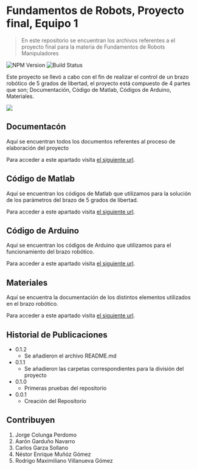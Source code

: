 # Fundamentos de Robots, Proyecto final, Equipo 1
> En este repositorio se encuentran los archivos referentes a el proyecto final para la materia de Fundamentos de Robots Manipuladores

![NPM Version][npm-image]
![Build Status][travis-image]

Este proyecto se llevó a cabo con el fin de realizar el control de un brazo robótico de 5 grados de libertad, el proyecto está compuesto de 4 partes que son; Documentación, Código de Matlab, Códigos de Arduino, Materiales.

![](header.png)


## Documentacón

Aquí se encuentran todos los documentos referentes al proceso de elaboración del proyecto

Para acceder a este apartado visita [el siguiente url](https://github.com/FifaUltimateTeam/FundamentosDeRobots/tree/master/Documents).

## Código de Matlab

Aquí se encuentran los códigos de Matlab que utilizamos para la solución de los parámetros del brazo de 5 grados de libertad.

Para acceder a este apartado visita [el siguiente url](https://github.com/FifaUltimateTeam/FundamentosDeRobots/tree/master/MatlabCodes).

## Código de Arduino

Aquí se encuentran los códigos de Arduino que utilizamos para el funcionamiento del brazo robótico.

Para acceder a este apartado visita [el siguiente url](https://github.com/FifaUltimateTeam/FundamentosDeRobots/tree/master/ArduinoCodes).

## Materiales

Aquí se encuentra la documentación de los distintos elementos utilizados en el brazo robótico.

Para acceder a este apartado visita [el siguiente url](https://github.com/FifaUltimateTeam/FundamentosDeRobots/tree/master/Materials).


## Historial de Publicaciones
* 0.1.2
    * Se añadieron el archivo README.md
* 0.1.1
    * Se añadieron las carpetas correspondientes para la división del proyecto
* 0.1.0
    * Primeras pruebas del repositorio
* 0.0.1
    * Creación del Repositorio


## Contribuyen

1. Jorge Colunga Perdomo
2. Aarón Garduño Navarro
3. Carlos Garza Sollano
4. Néstor Enrique Muñóz Gómez
5. Rodrigo Maximiliano Villanueva Gómez

<!-- Markdown link & img dfn's -->
[npm-image]: https://img.shields.io/badge/build-beta-blue
[travis-image]: https://img.shields.io/badge/version-0.1-green
